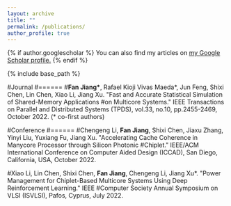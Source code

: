 ```yaml
---
layout: archive
title: ""
permalink: /publications/
author_profile: true
---
```


{% if author.googlescholar %}
  You can also find my articles on <u><a href="{{author.googlescholar}}">my Google Scholar profile</a>.</u>
{% endif %}

{% include base_path %}

<!-- {% for post in site.publications reversed %}
  {% include archive-single.html %}
{% endfor %}
 -->

#Journal
#======
#**Fan Jiang\***, Rafael Kioji Vivas Maeda\*, Jun Feng, Shixi Chen, Lin Chen, Xiao Li, Jiang Xu. "Fast and Accurate Statistical Simulation of Shared-Memory Applications #on Multicore Systems." IEEE Transactions on Parallel and Distributed Systems (TPDS), vol.33, no.10, pp.2455-2469, October 2022. (* co-first authors)


#Conference
#======
#Chengeng Li, **Fan Jiang**, Shixi Chen, Jiaxu Zhang, Yinyi Liu, Yuxiang Fu, Jiang Xu. "Accelerating Cache Coherence in Manycore Processor through Silicon Photonic #Chiplet." IEEE/ACM International Conference on Computer Aided Design (ICCAD), San Diego, California, USA, October 2022.

#Xiao Li, Lin Chen, Shixi Chen, **Fan Jiang**, Chengeng Li, Jiang Xu*. "Power Management for Chiplet-Based Multicore Systems Using Deep Reinforcement Learning." IEEE #Computer Society Annual Symposium on VLSI (ISVLSI), Pafos, Cyprus, July 2022.
